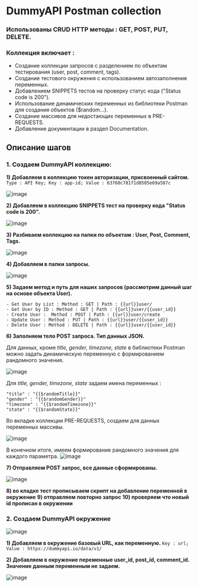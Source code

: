 # DummyAPI Postman collection

### Использованы CRUD HTTP методы : GET, POST, PUT, DELETE.

### Коллекция включает : 
- Создание коллекции запросов с разделением по объектам тестирования (user, post, comment, tags).
- Создание тестового окружения с использованием автозаполнения переменных.
- Добавлением SNIPPETS тестов на проверку статус кода ("Status code is 200").
- Использование динамических переменных из библиотеки Postman для создания объектов ($random...).
- Создание массивов для недостающих переменных в PRE-REQUESTS.
- Добавление документации в раздел Documentation.


## Описание шагов 

### 1. Создаем DummyAPI коллекцию: 

**1) Добавляем в коллекцию токен авторизации, присвоенный сайтом.** 
`Type : API Key; Key : app-id; Value : 63760c781f1d8505e69a587c`

![image](https://user-images.githubusercontent.com/112896404/202894953-5917047d-c43f-4de3-a562-001d2b4d46a6.png)

**2) Добавляем в коллекцию SNIPPETS тест на проверку кода "Status code is 200".**

![image](https://user-images.githubusercontent.com/112896404/202895203-0f577d8d-69c6-42a4-8798-773a0dbd0c6d.png)

**3) Разбиваем коллекцию на папки по объектам : User, Post, Comment, Tags.**

![image](https://user-images.githubusercontent.com/112896404/202894550-15905afd-2a76-4829-84e5-6bed3f6c35bc.png)

**4) Добавляем в папки запросы.**

![image](https://user-images.githubusercontent.com/112896404/202896513-6410c6ac-f55a-497b-baea-acbcca09f8a6.png)

**5) Задаем метод и путь для наших запросов (рассмотрим данный шаг на основе объекта User).**
   
   ```
   - Get User by List : Method : GET | Path : {{url}}user/
   - Get User by ID : Method : GET | Path : {{url}}user/{{user_id}}
   - Create User :  Method : POST | Path : {{url}}user/create
   - Update User : Method : PUT | Path : {{url}}user/{{user_id}}
   - Delete User : Method : DELETE | Path : {{url}}user/{{user_id}}
   ```
**6) Заполняем тело POST запроса. Тип данных JSON.**
   
   
   Для данных, кроме *title, gender, timezone, state* в библиотеки Postman можно задать динамическую переменную с формированием рандомного значения.
   
   ![image](https://user-images.githubusercontent.com/112896404/202897583-d3e05403-145d-4ba3-ad36-71c6e6c0f39f.png)

   Для *title, gender, timezone, state* задаем имена переменных :
   ```
   "title" : "{{$randomTitle}}"
   "gender" : "{{$randomGender}}"
   "timezone" : "{{$randomTimezone}}"
   "state" : "{{$randomState}}"
   ```
   Во вкладке коллекции PRE-REQUESTS, создаем для данных переменных массивы. 

![image](https://user-images.githubusercontent.com/112896404/202899553-c4d23ec5-9c8b-4fa4-9862-d65545770897.png)

В конечном итоге, имеем формирование рандомного значения для каждого параметра.
![image](https://user-images.githubusercontent.com/112896404/202899616-527b6e43-c813-44ca-9e8b-63e0a529e795.png)

**7) Отправляем POST запрос, все данные сформированы.**

![image](https://user-images.githubusercontent.com/112896404/202899995-c15c2ca6-5f50-43d7-a370-816df9eb7526.png)

**8) во кладке тест прописываем скрипт на добавление переменной в окружение**
**9) отправляем повторно запрос**
**10) проверяем что новый id прописан в окружении**


### 2. Создаем DummyAPI окружение
![image](https://user-images.githubusercontent.com/112896404/202894771-341f8e3b-0633-499b-8de1-1fde196ae04d.png)

**1) Добавляем в окружение базовый URL, как переменную.** `Key : url; Value : https://dummyapi.io/data/v1/`

**2) Добавляем в окружение переменные user_id, post_id, comment_id. Значение данным переменным не задаем.**

![image](https://user-images.githubusercontent.com/112896404/202896142-af84a6dd-8421-4430-873e-d38c03a416be.png)


